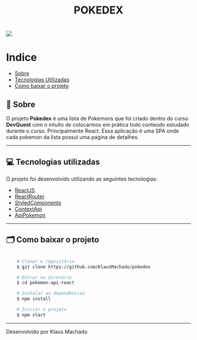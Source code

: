 <h1 align="center">
    POKEDEX
</h1>

<h1>
    <img src="public/pokedex.gif">
</h1>


# Indice

- [Sobre](#-sobre)
- [Tecnologias Utilizadas](#-tecnologias-utilizadas)
- [Como baixar o projeto](#-como-baixar-o-projeto)

## 📑 Sobre

O projeto **Pokedex** é uma lista de Pokemons que foi criado dentro do curso **DevQuest** com o intuito de colocarmos em prática todo conteúdo estudado durante o curso. Principalmente React. 
Essa aplicação é uma SPA onde cada pokemon da lista possui uma pagina de detalhes.

---

## 💻 Tecnologias utilizadas

O projeto foi desenvolvido utilizando as seguintes tecnologias:

- [ReactJS](https://reactjs.org)
- [ReactRouter](https://v5.reactrouter.com/web/guides/quick-start)
- [StyledComponents](https://styled-components.com/)
- [ContextApi](https://pt-br.reactjs.org/docs/context.html)
- [ApiPokemon](https://pokeapi.co/)
---

## 🗂 Como baixar o projeto

```bash

    # Clonar o repositório
    $ git clone https://github.com/KlausMachado/pokedex

    # Entrar no diretório
    $ cd pokemon-api-react

    # Instalar as dependências
    $ npm install

    # Iniciar o projeto
    $ npm start
```

---

Desenvolvido por Klaus Machado
